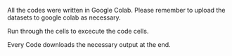 All the codes were written in Google Colab. Please remember to upload the datasets to google colab as necessary.

Run through the cells to excecute the code cells.

Every Code downloads the necessary output at the end.

